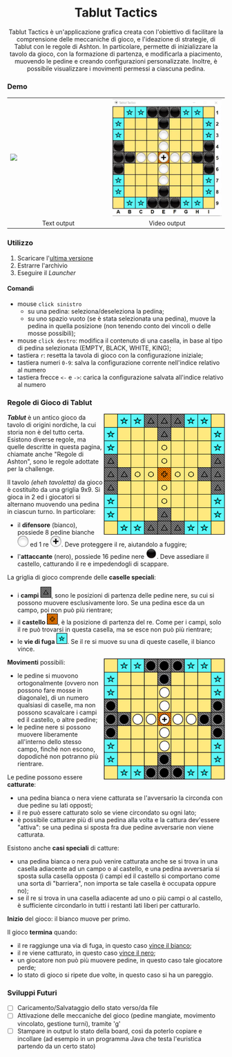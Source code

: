 <h1 align="center">Tablut Tactics</h1>

<div align="center">
  Tablut Tactics è un'applicazione grafica creata con l'obiettivo di facilitare la comprensione delle meccaniche di gioco, e l'ideazione di strategie, di Tablut con le regole di Ashton.
  In particolare, permette di inizializzare la tavolo da gioco, con la formazione di partenza, e modificarla a piacimento, muovendo le pedine e creando configurazioni personalizzate.
  Inoltre, è possibile visualizzare i movimenti permessi a ciascuna pedina.
</div>



### Demo
<table>
  <tr>
    <td width="47%"><img src="./Tablut/gfx/demo_text_output.gif"/></td>
    <td width="53%"><img src="./Tablut/gfx/demo_video_output.gif"/></td>
  </tr>
  <tr align="center">
    <td>Text output</td>
    <td>Video output</td>
  </tr>
</table>

### Utilizzo
1. Scaricare l'[ultima versione](https://github.com/mikyll/TablutTactics/releases/latest)
2. Estrarre l'archivio
3. Eseguire il *Launcher*

#### Comandi
- mouse `click sinistro`
  - su una pedina: seleziona/deseleziona la pedina;
  - su uno spazio vuoto (se è stata selezionata una pedina), muove la pedina in quella posizione (non tenendo conto dei vincoli o delle mosse possibili);
- mouse `click destro`: modifica il contenuto di una casella, in base al tipo di pedina selezionata (EMPTY, BLACK, WHITE, KING);
- tastiera `r`: resetta la tavola di gioco con la configurazione iniziale;
- tastiera numeri `0-9`: salva la configurazione corrente nell'indice relativo al numero
- tastiera frecce `<-` e `->`: carica la configurazione salvata all'indice relativo al numero

### Regole di Gioco di Tablut
<img align="right" width="280" height="280" src="https://github.com/mikyll/TablutTactics/blob/main/Tablut/gfx/boardBase.png">

**_Tablut_** è un antico gioco da tavolo di origini nordiche, la cui storia non è del tutto certa.
Esistono diverse regole, ma quelle descritte in questa pagina, chiamate anche "Regole di Ashton", sono le regole adottate per la challenge.

Il tavolo *(eheh tavoletta)* da gioco è costituito da una griglia 9x9. Si gioca in 2 ed i giocatori si alternano muovendo una pedina in ciascun turno. In particolare:
- il **difensore** (bianco), possiede 8 pedine bianche <img width="25" src="https://github.com/Gionnino9000/Gionnino9000/blob/main/Tablut/src/it/unibo/ai/didattica/competition/tablut/gui/resources/White.png"/>
ed 1 re <img width="25" src="https://github.com/Gionnino9000/Gionnino9000/blob/main/Tablut/src/it/unibo/ai/didattica/competition/tablut/gui/resources/ImmagineRe.png"/>.
Deve proteggere il re, aiutandolo a fuggire;
- l'**attaccante** (nero), possiede 16 pedine nere <img width="25" src="https://github.com/Gionnino9000/Gionnino9000/blob/main/Tablut/src/it/unibo/ai/didattica/competition/tablut/gui/resources/Black2.png"/>.
Deve assediare il castello, catturando il re e impedendogli di scappare.

La griglia di gioco comprende delle **caselle speciali**:
- i **campi** <img width="25" src="https://github.com/Gionnino9000/Gionnino9000/blob/main/Tablut/src/it/unibo/ai/didattica/competition/tablut/gui/resources/camp.png"/>, 
sono le posizioni di partenza delle pedine nere, su cui si possono muovere esclusivamente loro. Se una pedina esce da un campo, poi non può più rientrare;
- il **castello** <img width="25" src="https://github.com/Gionnino9000/Gionnino9000/blob/main/Tablut/src/it/unibo/ai/didattica/competition/tablut/gui/resources/castle.png"/>,
è la posizione di partenza del re. Come per i campi, solo il re può trovarsi in questa casella, ma se esce non può più rientrare;
- le **vie di fuga** <img width="25" src="https://github.com/Gionnino9000/Gionnino9000/blob/main/Tablut/src/it/unibo/ai/didattica/competition/tablut/gui/resources/escape.png"/>.
Se il re si muove su una di queste caselle, il bianco vince.

<img align="right" width="280" height="280" src="https://github.com/mikyll/TablutTactics/blob/main/Tablut/gfx/board_initial_state.png">

**Movimenti** possibili:
- le pedine si muovono ortogonalmente (ovvero non possono fare mosse in diagonale), di un numero qualsiasi di caselle, ma non possono scavalcare i campi ed il castello, o altre pedine;
- le pedine nere si possono muovere liberamente all'interno dello stesso campo, finché non escono, dopodiché non potranno più rientrare.

Le pedine possono essere **catturate**:
- una pedina bianca o nera viene catturata se l'avversario la circonda con due pedine su lati opposti;
- il re può essere catturato solo se viene circondato su ogni lato;
- è possibile catturare più di una pedina alla volta e la cattura dev'essere "attiva": se una pedina si sposta fra due pedine avversarie non viene catturata.

Esistono anche **casi speciali** di catture:
- una pedina bianca o nera può venire catturata anche se si trova in una casella adiacente ad un campo o al castello, e una pedina avversaria si sposta sulla casella opposta 
(i campi ed il castello si comportano come una sorta di "barriera", non importa se tale casella è occupata oppure no);
- se il re si trova in una casella adiacente ad uno o più campi o al castello, è sufficiente circondarlo in tutti i restanti lati liberi per catturarlo.

**Inizio** del gioco: il bianco muove per primo.

Il gioco **termina** quando:
- il re raggiunge una via di fuga, in questo caso <ins>vince il bianco</ins>;
- il re viene catturato, in questo caso <ins>vince il nero</ins>;
- un giocatore non può più muovere pedine, in questo caso tale giocatore perde;
- lo stato di gioco si ripete due volte, in questo caso si ha un pareggio.

### Sviluppi Futuri
- [ ] Caricamento/Salvataggio dello stato verso/da file
- [ ] Attivazione delle meccaniche del gioco (pedine mangiate, movimento vincolato, gestione turni), tramite 'g'
- [ ] Stampare in output lo stato della board, così da poterlo copiare e incollare (ad esempio in un programma Java che testa l'euristica partendo da un certo stato)
